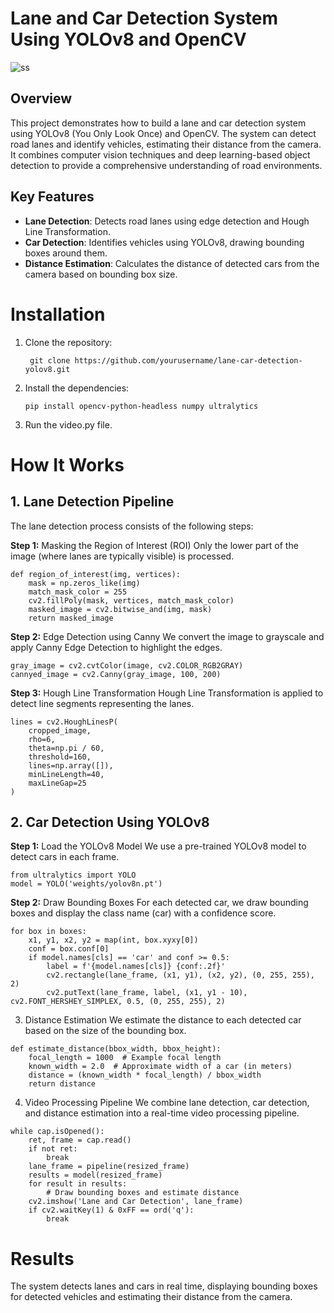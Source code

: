 # Lane and Car Detection System Using YOLOv8 and OpenCV
![ss](./ss.png)
## Overview
This project demonstrates how to build a lane and car detection system using YOLOv8 (You Only Look Once) and OpenCV. The system can detect road lanes and identify vehicles, estimating their distance from the camera. It combines computer vision techniques and deep learning-based object detection to provide a comprehensive understanding of road environments.

## Key Features
- **Lane Detection**: Detects road lanes using edge detection and Hough Line Transformation.
- **Car Detection**: Identifies vehicles using YOLOv8, drawing bounding boxes around them.
- **Distance Estimation**: Calculates the distance of detected cars from the camera based on bounding box size.

# Installation
1. Clone the repository:
   ```
    git clone https://github.com/yourusername/lane-car-detection-yolov8.git
    ```
2. Install the dependencies:
   ```
   pip install opencv-python-headless numpy ultralytics
   ```
3. Run the video.py file.
   
# How It Works
## 1. Lane Detection Pipeline
The lane detection process consists of the following steps:

**Step 1:** Masking the Region of Interest (ROI)
Only the lower part of the image (where lanes are typically visible) is processed.
```
def region_of_interest(img, vertices):
    mask = np.zeros_like(img)
    match_mask_color = 255
    cv2.fillPoly(mask, vertices, match_mask_color)
    masked_image = cv2.bitwise_and(img, mask)
    return masked_image
```
**Step 2:** Edge Detection using Canny
We convert the image to grayscale and apply Canny Edge Detection to highlight the edges.
```
gray_image = cv2.cvtColor(image, cv2.COLOR_RGB2GRAY)
cannyed_image = cv2.Canny(gray_image, 100, 200)
```
**Step 3:** Hough Line Transformation
Hough Line Transformation is applied to detect line segments representing the lanes.
```
lines = cv2.HoughLinesP(
    cropped_image,
    rho=6,
    theta=np.pi / 60,
    threshold=160,
    lines=np.array([]),
    minLineLength=40,
    maxLineGap=25
)
```
## 2. Car Detection Using YOLOv8
**Step 1:** Load the YOLOv8 Model
We use a pre-trained YOLOv8 model to detect cars in each frame.
```
from ultralytics import YOLO
model = YOLO('weights/yolov8n.pt')
```
**Step 2:** Draw Bounding Boxes
For each detected car, we draw bounding boxes and display the class name (car) with a confidence score.
```
for box in boxes:
    x1, y1, x2, y2 = map(int, box.xyxy[0])
    conf = box.conf[0]
    if model.names[cls] == 'car' and conf >= 0.5:
        label = f'{model.names[cls]} {conf:.2f}'
        cv2.rectangle(lane_frame, (x1, y1), (x2, y2), (0, 255, 255), 2)
        cv2.putText(lane_frame, label, (x1, y1 - 10), cv2.FONT_HERSHEY_SIMPLEX, 0.5, (0, 255, 255), 2)
```
3. Distance Estimation
We estimate the distance to each detected car based on the size of the bounding box.
```
def estimate_distance(bbox_width, bbox_height):
    focal_length = 1000  # Example focal length
    known_width = 2.0  # Approximate width of a car (in meters)
    distance = (known_width * focal_length) / bbox_width
    return distance
```
4. Video Processing Pipeline
We combine lane detection, car detection, and distance estimation into a real-time video processing pipeline.
```
while cap.isOpened():
    ret, frame = cap.read()
    if not ret:
        break
    lane_frame = pipeline(resized_frame)
    results = model(resized_frame)
    for result in results:
        # Draw bounding boxes and estimate distance
    cv2.imshow('Lane and Car Detection', lane_frame)
    if cv2.waitKey(1) & 0xFF == ord('q'):
        break
```
# Results
The system detects lanes and cars in real time, displaying bounding boxes for detected vehicles and estimating their distance from the camera.
